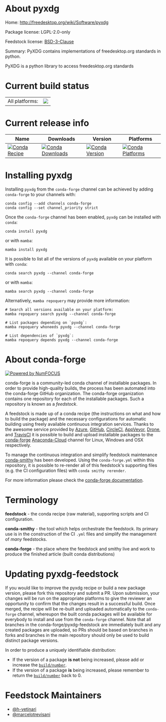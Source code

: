 About pyxdg
===========

Home: http://freedesktop.org/wiki/Software/pyxdg

Package license: LGPL-2.0-only

Feedstock license: [BSD-3-Clause](https://github.com/conda-forge/pyxdg-feedstock/blob/main/LICENSE.txt)

Summary: PyXDG contains implementations of freedesktop.org standards in python.

PyXDG is a python library to access freedesktop.org standards

Current build status
====================


<table><tr><td>All platforms:</td>
    <td>
      <a href="https://dev.azure.com/conda-forge/feedstock-builds/_build/latest?definitionId=6011&branchName=main">
        <img src="https://dev.azure.com/conda-forge/feedstock-builds/_apis/build/status/pyxdg-feedstock?branchName=main">
      </a>
    </td>
  </tr>
</table>

Current release info
====================

| Name | Downloads | Version | Platforms |
| --- | --- | --- | --- |
| [![Conda Recipe](https://img.shields.io/badge/recipe-pyxdg-green.svg)](https://anaconda.org/conda-forge/pyxdg) | [![Conda Downloads](https://img.shields.io/conda/dn/conda-forge/pyxdg.svg)](https://anaconda.org/conda-forge/pyxdg) | [![Conda Version](https://img.shields.io/conda/vn/conda-forge/pyxdg.svg)](https://anaconda.org/conda-forge/pyxdg) | [![Conda Platforms](https://img.shields.io/conda/pn/conda-forge/pyxdg.svg)](https://anaconda.org/conda-forge/pyxdg) |

Installing pyxdg
================

Installing `pyxdg` from the `conda-forge` channel can be achieved by adding `conda-forge` to your channels with:

```
conda config --add channels conda-forge
conda config --set channel_priority strict
```

Once the `conda-forge` channel has been enabled, `pyxdg` can be installed with `conda`:

```
conda install pyxdg
```

or with `mamba`:

```
mamba install pyxdg
```

It is possible to list all of the versions of `pyxdg` available on your platform with `conda`:

```
conda search pyxdg --channel conda-forge
```

or with `mamba`:

```
mamba search pyxdg --channel conda-forge
```

Alternatively, `mamba repoquery` may provide more information:

```
# Search all versions available on your platform:
mamba repoquery search pyxdg --channel conda-forge

# List packages depending on `pyxdg`:
mamba repoquery whoneeds pyxdg --channel conda-forge

# List dependencies of `pyxdg`:
mamba repoquery depends pyxdg --channel conda-forge
```


About conda-forge
=================

[![Powered by
NumFOCUS](https://img.shields.io/badge/powered%20by-NumFOCUS-orange.svg?style=flat&colorA=E1523D&colorB=007D8A)](https://numfocus.org)

conda-forge is a community-led conda channel of installable packages.
In order to provide high-quality builds, the process has been automated into the
conda-forge GitHub organization. The conda-forge organization contains one repository
for each of the installable packages. Such a repository is known as a *feedstock*.

A feedstock is made up of a conda recipe (the instructions on what and how to build
the package) and the necessary configurations for automatic building using freely
available continuous integration services. Thanks to the awesome service provided by
[Azure](https://azure.microsoft.com/en-us/services/devops/), [GitHub](https://github.com/),
[CircleCI](https://circleci.com/), [AppVeyor](https://www.appveyor.com/),
[Drone](https://cloud.drone.io/welcome), and [TravisCI](https://travis-ci.com/)
it is possible to build and upload installable packages to the
[conda-forge](https://anaconda.org/conda-forge) [Anaconda-Cloud](https://anaconda.org/)
channel for Linux, Windows and OSX respectively.

To manage the continuous integration and simplify feedstock maintenance
[conda-smithy](https://github.com/conda-forge/conda-smithy) has been developed.
Using the ``conda-forge.yml`` within this repository, it is possible to re-render all of
this feedstock's supporting files (e.g. the CI configuration files) with ``conda smithy rerender``.

For more information please check the [conda-forge documentation](https://conda-forge.org/docs/).

Terminology
===========

**feedstock** - the conda recipe (raw material), supporting scripts and CI configuration.

**conda-smithy** - the tool which helps orchestrate the feedstock.
                   Its primary use is in the construction of the CI ``.yml`` files
                   and simplify the management of *many* feedstocks.

**conda-forge** - the place where the feedstock and smithy live and work to
                  produce the finished article (built conda distributions)


Updating pyxdg-feedstock
========================

If you would like to improve the pyxdg recipe or build a new
package version, please fork this repository and submit a PR. Upon submission,
your changes will be run on the appropriate platforms to give the reviewer an
opportunity to confirm that the changes result in a successful build. Once
merged, the recipe will be re-built and uploaded automatically to the
`conda-forge` channel, whereupon the built conda packages will be available for
everybody to install and use from the `conda-forge` channel.
Note that all branches in the conda-forge/pyxdg-feedstock are
immediately built and any created packages are uploaded, so PRs should be based
on branches in forks and branches in the main repository should only be used to
build distinct package versions.

In order to produce a uniquely identifiable distribution:
 * If the version of a package **is not** being increased, please add or increase
   the [``build/number``](https://docs.conda.io/projects/conda-build/en/latest/resources/define-metadata.html#build-number-and-string).
 * If the version of a package **is** being increased, please remember to return
   the [``build/number``](https://docs.conda.io/projects/conda-build/en/latest/resources/define-metadata.html#build-number-and-string)
   back to 0.

Feedstock Maintainers
=====================

* [@h-vetinari](https://github.com/h-vetinari/)
* [@marcelotrevisani](https://github.com/marcelotrevisani/)

